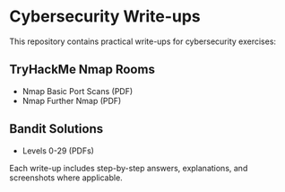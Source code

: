  
# Cybersecurity Write-ups

This repository contains practical write-ups for cybersecurity exercises:

## TryHackMe Nmap Rooms
- Nmap Basic Port Scans (PDF)
- Nmap Further Nmap (PDF)

## Bandit Solutions
- Levels 0-29 (PDFs)

Each write-up includes step-by-step answers, explanations, and screenshots where applicable.

